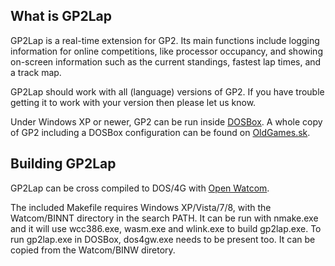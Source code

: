 What is GP2Lap
--------------

GP2Lap is a real-time extension for GP2.
Its main functions include logging information for online competitions, like processor occupancy, and showing on-screen information such as the current standings, fastest lap times, and a track map.

GP2Lap should work with all (language) versions of GP2.
If you have trouble getting it to work with your version then please let us know.

Under Windows XP or newer, GP2 can be run inside [DOSBox](http://www.dosbox.com/).
A whole copy of GP2 including a DOSBox configuration can be found on [OldGames.sk](http://www.oldgames.sk/en/game/grand-prix-2/download/5004/).

Building GP2Lap
---------------

GP2Lap can be cross compiled to DOS/4G with [Open Watcom](http://www.openwatcom.org/).

The included Makefile requires Windows XP/Vista/7/8, with the Watcom/BINNT directory in the search PATH.
It can be run with nmake.exe and it will use wcc386.exe, wasm.exe and wlink.exe to build gp2lap.exe.
To run gp2lap.exe in DOSBox, dos4gw.exe needs to be present too. It can be copied from the Watcom/BINW diretory.
